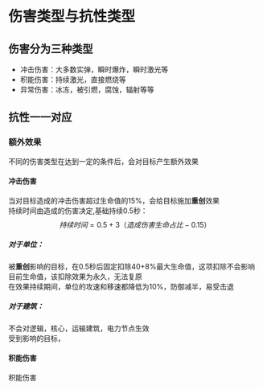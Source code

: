 # 伤害类型与抗性类型
## 伤害分为三种类型 
- 冲击伤害：大多数实弹，瞬时爆炸，瞬时激光等
- 积能伤害：持续激光，直接燃烧等
- 异常伤害：冰冻，被引燃，腐蚀，辐射等等
## 抗性一一对应

### 额外效果
不同的伤害类型在达到一定的条件后，会对目标产生额外效果
#### 冲击伤害

当对目标造成的冲击伤害超过生命值的15%，会给目标施加**重创**效果  
持续时间由造成的伤害决定,基础持续0.5秒：
$$
持续时间=0.5+3（造成伤害生命占比-0.15）
$$
##### 对于单位：
被**重创**影响的目标，在0.5秒后固定扣除40+8%最大生命值，这项扣除不会影响目前生命值，该扣除效果为永久，无法复原  
在效果持续期间，单位的攻速和移速都降低为10%，防御减半，易受击退  
##### 对于建筑：
不会对逻辑，核心，运输建筑，电力节点生效   
受到影响的目标，

#### 积能伤害
积能伤害